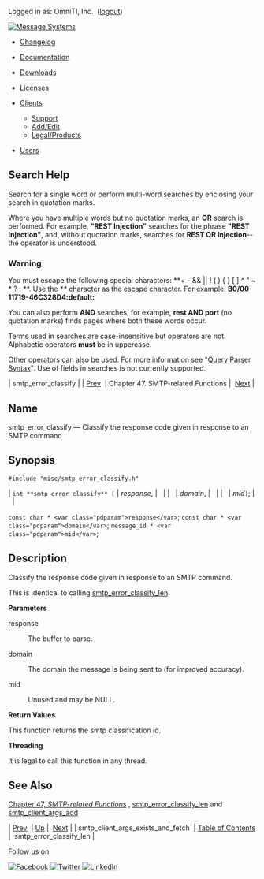Logged in as: OmniTI, Inc.  ([logout](https://support.messagesystems.com/logout.php))

[![Message Systems](https://support.messagesystems.com/images/ms-white205.png)](https://support.messagesystems.com/start.php) 

*   [Changelog](https://support.messagesystems.com/start.php?show=changelog)
*   [Documentation](https://support.messagesystems.com/docs/)
*   [Downloads](https://support.messagesystems.com/start.php)

*   [Licenses](https://support.messagesystems.com/license_summary.php)
*   <a href="">Clients</a>
    *   [Support](https://support.messagesystems.com/cs.php)
    *   [Add/Edit](https://support.messagesystems.com/edit_client.php)
    *   [Legal/Products](https://support.messagesystems.com/edit_products.php)
*   [Users](https://support.messagesystems.com/edit_customer.php)

## Search Help

Search for a single word or perform multi-word searches by enclosing your search in quotation marks.

Where you have multiple words but no quotation marks, an **OR** search is performed. For example, **"REST Injection"** searches for the phrase **"REST Injection"**, and, without quotation marks, searches for **REST OR Injection**--the operator is understood.

### Warning

You must escape the following special characters: **+ - && || ! ( ) { } [ ] ^ " ~ * ? : \**. Use the **\** character as the escape character. For example: **B0/00-11719-46C328D4\:default\:**

You can also perform **AND** searches, for example, **rest AND port** (no quotation marks) finds pages where both these words occur.

Terms used in searches are case-insensitive but operators are not. Alphabetic operators **must** be in uppercase.

Other operators can also be used. For more information see "[Query Parser Syntax](https://lucene.apache.org/core/old_versioned_docs/versions/3_0_0/queryparsersyntax.html)". Use of fields in searches is not currently supported.

| smtp_error_classify |
| [Prev](apis.smtp_client_args_exists_and_fetch.php)  | Chapter 47. SMTP-related Functions |  [Next](apis.smtp_error_classify_len.php) |

<a name="apis.smtp_error_classify"></a>
## Name

smtp_error_classify — Classify the response code given in response to an SMTP command

## Synopsis

`#include "misc/smtp_error_classify.h"`

| `int **smtp_error_classify** (` | <var class="pdparam">response</var>, |   |
|   | <var class="pdparam">domain</var>, |   |
|   | <var class="pdparam">mid</var>`)`; |   |

`const char * <var class="pdparam">response</var>`;
`const char * <var class="pdparam">domain</var>`;
`message_id * <var class="pdparam">mid</var>`;<a name="idp34425712"></a>
## Description

Classify the response code given in response to an SMTP command.

This is identical to calling [smtp_error_classify_len](apis.smtp_error_classify_len.php "smtp_error_classify_len").

**Parameters**

<dl class="variablelist">

<dt>response</dt>

<dd>

The buffer to parse.

</dd>

<dt>domain</dt>

<dd>

The domain the message is being sent to (for improved accuracy).

</dd>

<dt>mid</dt>

<dd>

Unused and may be NULL.

</dd>

</dl>

**Return Values**

This function returns the smtp classification id.

**Threading**

It is legal to call this function in any thread.

<a name="idp34436512"></a>
## See Also

[Chapter 47, *SMTP-related Functions*](smtp.php "Chapter 47. SMTP-related Functions") , [smtp_error_classify_len](apis.smtp_error_classify_len.php "smtp_error_classify_len") and [smtp_client_args_add](apis.smtp_client_args_add.php "smtp_client_args_add")

| [Prev](apis.smtp_client_args_exists_and_fetch.php)  | [Up](smtp.php) |  [Next](apis.smtp_error_classify_len.php) |
| smtp_client_args_exists_and_fetch  | [Table of Contents](index.php) |  smtp_error_classify_len |

Follow us on:

[![Facebook](https://support.messagesystems.com/images/icon-facebook.png)](http://www.facebook.com/messagesystems) [![Twitter](https://support.messagesystems.com/images/icon-twitter.png)](http://twitter.com/#!/MessageSystems) [![LinkedIn](https://support.messagesystems.com/images/icon-linkedin.png)](http://www.linkedin.com/company/message-systems)